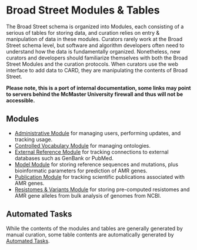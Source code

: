 # Broad Street Modules & Tables

The Broad Street schema is organized into Modules, each consisting of a serious of tables for storing data, and curation relies on entry & manipulation of data in these modules. Curators rarely work at the Broad Street schema level, but software and algorithm developers often need to understand how the data is fundamentally organized. Nonetheless, new curators and developers should familiarize themselves with both the Broad Street Modules and the curation protocols. When curators use the web interface to add data to CARD, they are manipulating the contents of Broad Street.

**Please note, this is a port of internal documentation, some links may point to servers behind the McMaster University firewall and thus will not be accessible.**

## Modules

* [Administrative Module](admin_module.md) for managing users, performing updates, and tracking usage.
* [Controlled Vocabulary Module](controlled_vocabulary_module.md) for managing ontologies.
* [External Reference Module](dbxref_module.md) for tracking connections to external databases such as GenBank or PubMed.
* [Model Module](model_module.md) for storing reference sequences and mutations, plus bioinformatic parameters for prediction of AMR genes.
* [Publication Module](publication_module.md) for tracking scientific publications associated with AMR genes.
* [Resistomes & Variants Module](resistomes_module.md) for storing pre-computed resistomes and AMR gene alleles from bulk analysis of genomes from NCBI.

## Automated Tasks

While the contents of the modules and tables are generally generated by manual curation, some table contents are automatically generated by [Automated Tasks](automated_tasks.md). 



